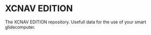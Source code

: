 # XCNAV EDITION
The XCNAV EDITION repository. Usefull data for the use of your smart glidecomputer.
